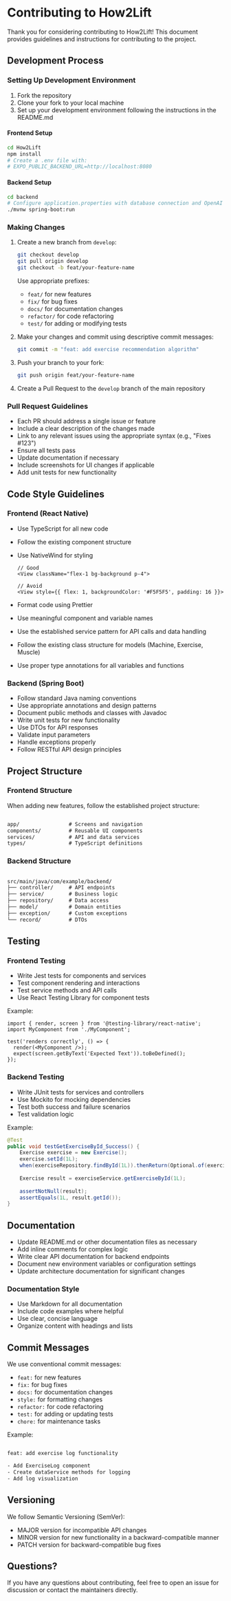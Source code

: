 # Contributing to How2Lift

Thank you for considering contributing to How2Lift! This document provides guidelines and instructions for contributing to the project.

## Development Process

### Setting Up Development Environment

1. Fork the repository
2. Clone your fork to your local machine
3. Set up your development environment following the instructions in the README.md

#### Frontend Setup

```bash
cd How2Lift
npm install
# Create a .env file with:
# EXPO_PUBLIC_BACKEND_URL=http://localhost:8080
```

#### Backend Setup

```bash
cd backend
# Configure application.properties with database connection and OpenAI API key
./mvnw spring-boot:run
```

### Making Changes

1. Create a new branch from `develop`:

   ```bash
   git checkout develop
   git pull origin develop
   git checkout -b feat/your-feature-name
   ```

   Use appropriate prefixes:
   - `feat/` for new features
   - `fix/` for bug fixes
   - `docs/` for documentation changes
   - `refactor/` for code refactoring
   - `test/` for adding or modifying tests

2. Make your changes and commit using descriptive commit messages:

   ```bash
   git commit -m "feat: add exercise recommendation algorithm"
   ```

3. Push your branch to your fork:

   ```bash
   git push origin feat/your-feature-name
   ```

4. Create a Pull Request to the `develop` branch of the main repository

### Pull Request Guidelines

- Each PR should address a single issue or feature
- Include a clear description of the changes made
- Link to any relevant issues using the appropriate syntax (e.g., "Fixes #123")
- Ensure all tests pass
- Update documentation if necessary
- Include screenshots for UI changes if applicable
- Add unit tests for new functionality

## Code Style Guidelines

### Frontend (React Native)

- Use TypeScript for all new code
- Follow the existing component structure
- Use NativeWind for styling

  ```tsx
  // Good
  <View className="flex-1 bg-background p-4">
  
  // Avoid
  <View style={{ flex: 1, backgroundColor: '#F5F5F5', padding: 16 }}>
  ```

- Format code using Prettier
- Use meaningful component and variable names
- Use the established service pattern for API calls and data handling
- Follow the existing class structure for models (Machine, Exercise, Muscle)
- Use proper type annotations for all variables and functions

### Backend (Spring Boot)

- Follow standard Java naming conventions
- Use appropriate annotations and design patterns
- Document public methods and classes with Javadoc
- Write unit tests for new functionality
- Use DTOs for API responses
- Validate input parameters
- Handle exceptions properly
- Follow RESTful API design principles

## Project Structure

### Frontend Structure

When adding new features, follow the established project structure:

```txt

app/                # Screens and navigation
components/         # Reusable UI components
services/           # API and data services
types/              # TypeScript definitions
```

### Backend Structure

```txt

src/main/java/com/example/backend/
├── controller/     # API endpoints
├── service/        # Business logic
├── repository/     # Data access
├── model/          # Domain entities
├── exception/      # Custom exceptions
└── record/         # DTOs
```

## Testing

### Frontend Testing

- Write Jest tests for components and services
- Test component rendering and interactions
- Test service methods and API calls
- Use React Testing Library for component tests

Example:

```tsx
import { render, screen } from '@testing-library/react-native';
import MyComponent from './MyComponent';

test('renders correctly', () => {
  render(<MyComponent />);
  expect(screen.getByText('Expected Text')).toBeDefined();
});
```

### Backend Testing

- Write JUnit tests for services and controllers
- Use Mockito for mocking dependencies
- Test both success and failure scenarios
- Test validation logic

Example:

```java
@Test
public void testGetExerciseById_Success() {
    Exercise exercise = new Exercise();
    exercise.setId(1L);
    when(exerciseRepository.findById(1L)).thenReturn(Optional.of(exercise));
    
    Exercise result = exerciseService.getExerciseById(1L);
    
    assertNotNull(result);
    assertEquals(1L, result.getId());
}
```

## Documentation

- Update README.md or other documentation files as necessary
- Add inline comments for complex logic
- Write clear API documentation for backend endpoints
- Document new environment variables or configuration settings
- Update architecture documentation for significant changes

### Documentation Style

- Use Markdown for all documentation
- Include code examples where helpful
- Use clear, concise language
- Organize content with headings and lists

## Commit Messages

We use conventional commit messages:

- `feat:` for new features
- `fix:` for bug fixes
- `docs:` for documentation changes
- `style:` for formatting changes
- `refactor:` for code refactoring
- `test:` for adding or updating tests
- `chore:` for maintenance tasks

Example:

```txt

feat: add exercise log functionality

- Add ExerciseLog component
- Create dataService methods for logging
- Add log visualization
```

## Versioning

We follow Semantic Versioning (SemVer):

- MAJOR version for incompatible API changes
- MINOR version for new functionality in a backward-compatible manner
- PATCH version for backward-compatible bug fixes

## Questions?

If you have any questions about contributing, feel free to open an issue for discussion or contact the maintainers directly.
